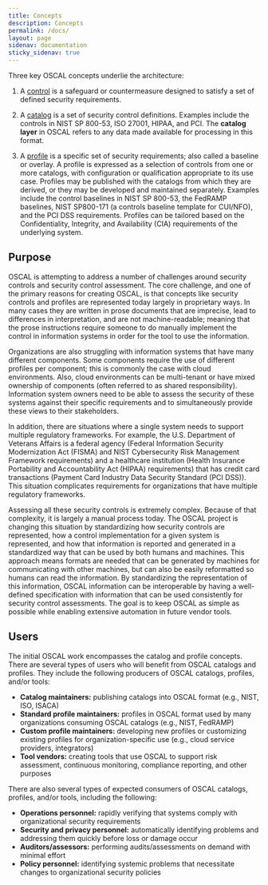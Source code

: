 ```yaml
---
title: Concepts
description: Concepts
permalink: /docs/
layout: page
sidenav: documentation
sticky_sidenav: true
---
```


Three key OSCAL concepts underlie the architecture:

1. A 
[control](/docs/components/control/) is a safeguard or countermeasure designed to satisfy a set of defined security requirements. 

2. A [catalog](/docs/components/catalog/) is a set of security control definitions. Examples include the controls in NIST SP 800-53, ISO 27001, HIPAA, and PCI. The **catalog layer** in OSCAL refers to any data made available for processing in this format.

3. A [profile](/docs/components/profile/) is a specific set of security requirements; also called a baseline or overlay. A profile is expressed as a selection of controls from one or more catalogs, with configuration or qualification appropriate to its use case. Profiles may be published with the catalogs from which they are derived, or they may be developed and maintained separately. Examples include the control baselines in NIST SP 800-53, the FedRAMP baselines, NIST SP800-171 (a controls baseline template for CUI/NFO), and the PCI DSS requirements.  Profiles can be tailored based on the Confidentiality, Integrity, and Availability (CIA) requirements of the underlying system.

## Purpose

OSCAL is attempting to address a number of challenges around security controls and security control assessment. The core challenge, and one of the primary reasons for creating OSCAL, is that concepts like security controls and profiles are represented today largely in proprietary ways. In many cases they are written in prose documents that are imprecise, lead to differences in interpretation, and are not machine-readable; meaning that the prose instructions require someone to do manually implement the control in information systems in order for the tool to use the information.

Organizations are also struggling with information systems that have many different components. Some components require the use of different profiles per component; this is commonly the case with cloud environments. Also, cloud environments can be multi-tenant or have mixed ownership of components (often referred to as shared responsibility). Information system owners need to be able to assess the security of these systems against their specific requirements and to simultaneously provide these views to their stakeholders.

In addition, there are situations where a single system needs to support multiple regulatory frameworks. For example, the U.S. Department of Veterans Affairs is a federal agency (Federal Information Security Modernization Act (FISMA) and NIST Cybersecurity Risk Management Framework requirements) and a healthcare institution (Health Insurance Portability and Accountability Act (HIPAA) requirements) that has credit card transactions (Payment Card Industry Data Security Standard (PCI DSS)). This situation complicates requirements for organizations that have multiple regulatory frameworks.

Assessing all these security controls is extremely complex. Because of that complexity, it is largely a manual process today. The OSCAL project is changing this situation by standardizing how security controls are represented, how a control implementation for a given system is represented, and how that information is reported and generated in a standardized way that can be used by both humans and machines. This approach means formats are needed that can be generated by machines for communicating with other machines, but can also be easily reformatted so humans can read the information. By standardizing the representation of this information, OSCAL information can be interoperable by having a well-defined specification with information that can be used consistently for security control assessments. The goal is to keep OSCAL as simple as possible while enabling extensive automation in future vendor tools.

## Users

The initial OSCAL work encompasses the catalog and profile concepts. There are several types of users who will benefit from OSCAL catalogs and profiles. They include the following producers of OSCAL catalogs, profiles, and/or tools:

- **Catalog maintainers:** publishing catalogs into OSCAL format (e.g., NIST, ISO, ISACA)
- **Standard profile maintainers:** profiles in OSCAL format used by many organizations consuming OSCAL catalogs (e.g., NIST, FedRAMP)
- **Custom profile maintainers:** developing new profiles or customizing existing profiles for organization-specific use (e.g., cloud service providers, integrators)
- **Tool vendors:** creating tools that use OSCAL to support risk assessment, continuous monitoring, compliance reporting, and other purposes

There are also several types of expected consumers of OSCAL catalogs, profiles, and/or tools, including the following:

- **Operations personnel:** rapidly verifying that systems comply with organizational security requirements
- **Security and privacy personnel:** automatically identifying problems and addressing them quickly before loss or damage occur
- **Auditors/assessors:** performing audits/assessments on demand with minimal effort
- **Policy personnel:** identifying systemic problems that necessitate changes to organizational security policies
